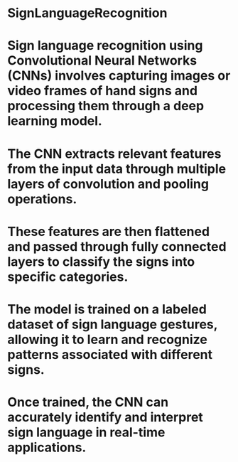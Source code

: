# SignLanguageRecognition
# Sign language recognition using Convolutional Neural Networks (CNNs) involves capturing images or video frames of hand signs and processing them through a deep learning model.
# The CNN extracts relevant features from the input data through multiple layers of convolution and pooling operations.
# These features are then flattened and passed through fully connected layers to classify the signs into specific categories. 
# The model is trained on a labeled dataset of sign language gestures, allowing it to learn and recognize patterns associated with different signs.
# Once trained, the CNN can accurately identify and interpret sign language in real-time applications.






